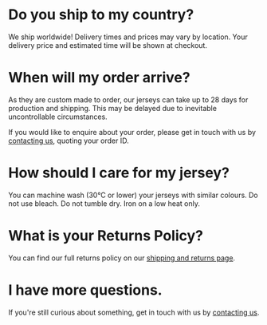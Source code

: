 # Do you ship to my country?

We ship worldwide! Delivery times and prices may vary by location. Your delivery price and estimated time will be shown at checkout.

# When will my order arrive?

As they are custom made to order, our jerseys can take up to 28 days for production and shipping. This may be delayed due to inevitable uncontrollable circumstances.

If you would like to enquire about your order, please get in touch with us by [contacting us](/contact), quoting your order ID.

# How should I care for my jersey?

You can machine wash (30°C or lower) your jerseys with similar colours. Do not use bleach. Do not tumble dry. Iron on a low heat only.

# What is your Returns Policy?

You can find our full returns policy on our [shipping and returns page](/shipping).

# I have more questions.

If you're still curious about something, get in touch with us by [contacting us](/contact).
